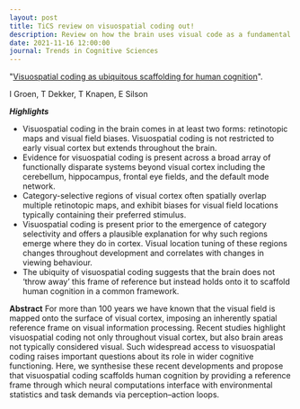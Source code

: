 ```yaml
---
layout: post
title: TiCS review on visuospatial coding out!
description: Review on how the brain uses visual code as a fundamental coding mechanism
date: 2021-11-16 12:00:00
journal: Trends in Cognitive Sciences
---
```


"<a href="https://doi.org/10.1016/j.tics.2021.10.011" target="_blank" alt="Visuospatial coding as ubiquitous scaffolding for human cognition" >Visuospatial coding as ubiquitous scaffolding for human cognition</a>".

I Groen, T Dekker, T Knapen, E Silson

***Highlights***

- Visuospatial coding in the brain comes in at least two forms: retinotopic maps and visual field biases. Visuospatial coding is not restricted to early visual cortex but extends throughout the brain.
- Evidence for visuospatial coding is present across a broad array of functionally disparate systems beyond visual cortex including the cerebellum, hippocampus, frontal eye fields, and the default mode network.
- Category-selective regions of visual cortex often spatially overlap multiple retinotopic maps, and exhibit biases for visual field locations typically containing their preferred stimulus.
- Visuospatial coding is present prior to the emergence of category selectivity and offers a plausible explanation for why such regions emerge where they do in cortex. Visual location tuning of these regions changes throughout development and correlates with changes in viewing behaviour.
- The ubiquity of visuospatial coding suggests that the brain does not ‘throw away’ this frame of reference but instead holds onto it to scaffold human cognition in a common framework.

**Abstract** For more than 100 years we have known that the visual field is mapped onto the surface of visual cortex, imposing an inherently spatial reference frame on visual information processing. Recent studies highlight visuospatial coding not only throughout visual cortex, but also brain areas not typically considered visual. Such widespread access to visuospatial coding raises important questions about its role in wider cognitive functioning. Here, we synthesise these recent developments and propose that visuospatial coding scaffolds human cognition by providing a reference frame through which neural computations interface with environmental statistics and task demands via perception–action loops.